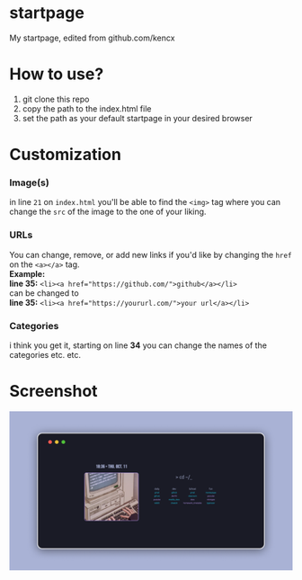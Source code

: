 # startpage
My startpage, edited from github.com/kencx

# How to use?

1. git clone this repo
2. copy the path to the index.html file
3. set the path as your default startpage in your desired browser

# Customization

### Image(s)
in line `21` on `index.html` you'll be able to find the `<img>` tag where you can change the `src` of the image to the one of your liking.

### URLs
You can change, remove, or add new links if you'd like by changing the `href` on the `<a></a>` tag.
<br> **Example:** <br>
**line 35:** ```<li><a href="https://github.com/">github</a></li>``` <br >can be changed to <br> **line 35:** ```<li><a href="https://yoururl.com/">your url</a></li>```

### Categories

i think you get it, starting on line **34** you can change the names of the categories etc. etc. 

# Screenshot
![image](https://raw.githubusercontent.com/codeyStein/startpage-tokyo/main/thumbnail.png)
